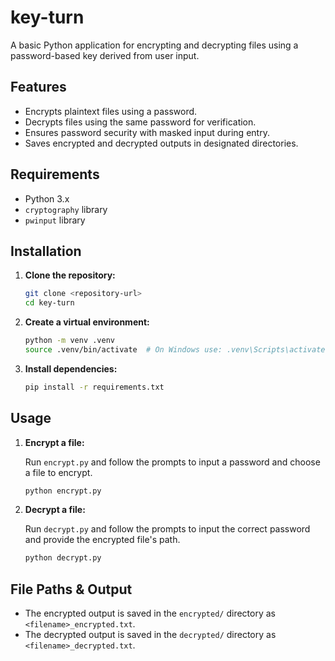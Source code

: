 # key-turn

A basic Python application for encrypting and decrypting files using a password-based key derived from user input.

## Features

- Encrypts plaintext files using a password.
- Decrypts files using the same password for verification.
- Ensures password security with masked input during entry.
- Saves encrypted and decrypted outputs in designated directories.

## Requirements

- Python 3.x
- `cryptography` library
- `pwinput` library

## Installation

1. **Clone the repository:**

   ```bash
   git clone <repository-url>
   cd key-turn
   ```

2. **Create a virtual environment:**

   ```bash
   python -m venv .venv
   source .venv/bin/activate  # On Windows use: .venv\Scripts\activate
   ```

3. **Install dependencies:**
   ```bash
   pip install -r requirements.txt
   ```

## Usage

1. **Encrypt a file:**

   Run `encrypt.py` and follow the prompts to input a password and choose a file to encrypt.

   ```bash
   python encrypt.py
   ```

2. **Decrypt a file:**

   Run `decrypt.py` and follow the prompts to input the correct password and provide the encrypted file's path.

   ```bash
   python decrypt.py
   ```

## File Paths & Output

- The encrypted output is saved in the `encrypted/` directory as `<filename>_encrypted.txt`.
- The decrypted output is saved in the `decrypted/` directory as `<filename>_decrypted.txt`.
